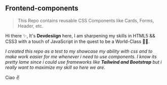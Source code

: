 ## Frontend-components

> This Repo contains reusable CSS Components like Cards, Forms, Header, etc.

Hi there ✨, It's **Devdesiign** here, I am sharpening my skills in HTML5 && CSS3 with a touch of JavaScript in the quest to be a World-Class 💯🚀.
<br>

*I created this repo as a test to my showcase my ability with css and to make work easier for me whenever i need to use components. I know its pretty lame since i could use frameworks like **Tailwind and Bootstrap** but i really want to maximize my skill so here we are.*

Ciao ✌







